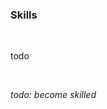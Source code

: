 <!-- no index -->

### Skills

<br>

todo

<br>

*todo: become skilled*
<!-- LAST EDITED 1699420951 LAST EDITED-->